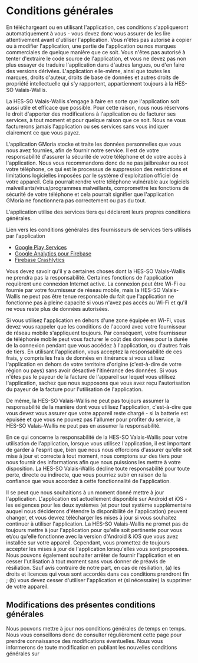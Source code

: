 # Conditions générales

En téléchargeant ou en utilisant l'application, ces conditions s'appliqueront automatiquement à vous - vous devez donc vous assurer de les lire attentivement avant d'utiliser l'application. Vous n'êtes pas autorisé à copier ou à modifier l'application, une partie de l'application ou nos marques commerciales de quelque manière que ce soit. Vous n'êtes pas autorisé à tenter d'extraire le code source de l'application, et vous ne devez pas non plus essayer de traduire l'application dans d'autres langues, ou d'en faire des versions dérivées. L'application elle-même, ainsi que toutes les marques, droits d'auteur, droits de base de données et autres droits de propriété intellectuelle qui s'y rapportent, appartiennent toujours à la HES-SO Valais-Wallis.

La HES-SO Valais-Wallis s'engage à faire en sorte que l'application soit aussi utile et efficace que possible. Pour cette raison, nous nous réservons le droit d'apporter des modifications à l'application ou de facturer ses services, à tout moment et pour quelque raison que ce soit. Nous ne vous facturerons jamais l'application ou ses services sans vous indiquer clairement ce que vous payez.

L'application GMoria stocke et traite les données personnelles que vous nous avez fournies, afin de fournir notre service. Il est de votre responsabilité d'assurer la sécurité de votre téléphone et de votre accès à l'application. Nous vous recommandons donc de ne pas jailbreaker ou root votre téléphone, ce qui est le processus de suppression des restrictions et limitations logicielles imposées par le système d'exploitation officiel de votre appareil. Cela pourrait rendre votre téléphone vulnérable aux logiciels malveillants/virus/programmes malveillants, compromettre les fonctions de sécurité de votre téléphone et cela pourrait signifier que l'application GMoria ne fonctionnera pas correctement ou pas du tout.

L'application utilise des services tiers qui déclarent leurs propres conditions générales.

Lien vers les conditions générales des fournisseurs de services tiers utilisés par l'application

* [Google Play Services](https://policies.google.com/terms)
* [Google Analytics pour Firebase](https://firebase.google.com/terms/analytics)
* [Firebase Crashlytics](https://firebase.google.com/terms/crashlytics)

Vous devez savoir qu'il y a certaines choses dont la HES-SO Valais-Wallis ne prendra pas la responsabilité. Certaines fonctions de l'application requièrent une connexion Internet active. La connexion peut être Wi-Fi ou fournie par votre fournisseur de réseau mobile, mais la HES-SO Valais-Wallis ne peut pas être tenue responsable du fait que l'application ne fonctionne pas à pleine capacité si vous n'avez pas accès au Wi-Fi et qu'il ne vous reste plus de données autorisées.

Si vous utilisez l'application en dehors d'une zone équipée en Wi-Fi, vous devez vous rappeler que les conditions de l'accord avec votre fournisseur de réseau mobile s'appliquent toujours. Par conséquent, votre fournisseur de téléphonie mobile peut vous facturer le coût des données pour la durée de la connexion pendant que vous accédez à l'application, ou d'autres frais de tiers. En utilisant l'application, vous acceptez la responsabilité de ces frais, y compris les frais de données en itinérance si vous utilisez l'application en dehors de votre territoire d'origine (c'est-à-dire de votre région ou pays) sans avoir désactivé l'itinérance des données. Si vous n'êtes pas le payeur de la facture de l'appareil sur lequel vous utilisez l'application, sachez que nous supposons que vous avez reçu l'autorisation du payeur de la facture pour l'utilisation de l'application.

De même, la HES-SO Valais-Wallis ne peut pas toujours assumer la responsabilité de la manière dont vous utilisez l'application, c'est-à-dire que vous devez vous assurer que votre appareil reste chargé - si la batterie est épuisée et que vous ne pouvez pas l'allumer pour profiter du service, la HES-SO Valais-Wallis ne peut pas en assumer la responsabilité.

En ce qui concerne la responsabilité de la HES-SO Valais-Wallis pour votre utilisation de l'application, lorsque vous utilisez l'application, il est important de garder à l'esprit que, bien que nous nous efforcions d'assurer qu'elle soit mise à jour et correcte à tout moment, nous comptons sur des tiers pour nous fournir des informations afin que nous puissions les mettre à votre disposition. La HES-SO Valais-Wallis décline toute responsabilité pour toute perte, directe ou indirecte, que vous pourriez subir en raison de la confiance que vous accordez à cette fonctionnalité de l'application.

Il se peut que nous souhaitions à un moment donné mettre à jour l'application. L'application est actuellement disponible sur Android et iOS - les exigences pour les deux systèmes (et pour tout système supplémentaire auquel nous déciderons d'étendre la disponibilité de l'application) peuvent changer, et vous devrez télécharger les mises à jour si vous souhaitez continuer à utiliser l'application. La HES-SO Valais-Wallis ne promet pas de toujours mettre à jour l'application pour qu'elle soit pertinente pour vous et/ou qu'elle fonctionne avec la version d'Android & iOS que vous avez installée sur votre appareil. Cependant, vous promettez de toujours accepter les mises à jour de l'application lorsqu'elles vous sont proposées. Nous pouvons également souhaiter arrêter de fournir l'application et en cesser l'utilisation à tout moment sans vous donner de préavis de résiliation. Sauf avis contraire de notre part, en cas de résiliation, (a) les droits et licences qui vous sont accordés dans ces conditions prendront fin ; (b) vous devez cesser d'utiliser l'application et (si nécessaire) la supprimer de votre appareil.

## Modifications des présentes conditions générales

Nous pouvons mettre à jour nos conditions générales de temps en temps. Nous vous conseillons donc de consulter régulièrement cette page pour prendre connaissance des modifications éventuelles. Nous vous informerons de toute modification en publiant les nouvelles conditions générales sur
